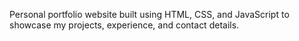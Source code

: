 Personal portfolio website built using HTML, CSS, and JavaScript to showcase my projects, experience, and contact details.

